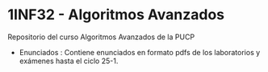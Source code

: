 # 1INF32 - Algoritmos Avanzados
Repositorio del curso Algoritmos Avanzados de la PUCP
- Enunciados : Contiene enunciados en formato pdfs de los laboratorios y exámenes hasta el ciclo 25-1.
 
